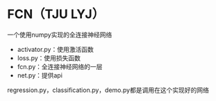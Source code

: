# FCN（TJU LYJ）
一个使用numpy实现的全连接神经网络

- activator.py：使用激活函数
- loss.py：使用损失函数
- fcn.py：全连接神经网络的一层
- net.py：提供api

regression.py，classification.py，demo.py都是调用在这个实现好的网络
